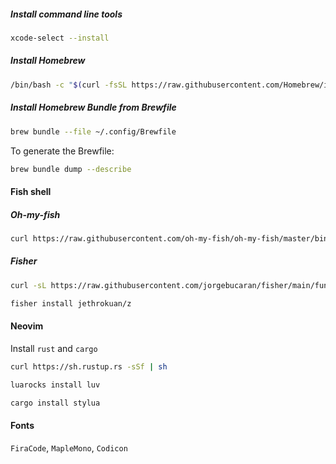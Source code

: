 ##### Install command line tools

```sh
xcode-select --install
```

##### Install Homebrew

```sh
/bin/bash -c "$(curl -fsSL https://raw.githubusercontent.com/Homebrew/install/HEAD/install.sh)"
```

##### Install Homebrew Bundle from Brewfile

```sh
brew bundle --file ~/.config/Brewfile
```

To generate the Brewfile:

```sh
brew bundle dump --describe
```

#### Fish shell

##### Oh-my-fish

```sh
curl https://raw.githubusercontent.com/oh-my-fish/oh-my-fish/master/bin/install | fish
```

##### Fisher

```sh
curl -sL https://raw.githubusercontent.com/jorgebucaran/fisher/main/functions/fisher.fish | source && fisher install jorgebucaran/fisher
```

```sh
fisher install jethrokuan/z
```

#### Neovim

Install `rust` and `cargo`

```sh
curl https://sh.rustup.rs -sSf | sh

```

```sh
luarocks install luv
```

```sh
cargo install stylua
```

#### Fonts

`FiraCode`, `MapleMono`, `Codicon`
